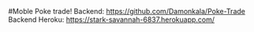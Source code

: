 #Moble Poke trade!
Backend: https://github.com/Damonkala/Poke-Trade
	Backend Heroku: https://stark-savannah-6837.herokuapp.com/

